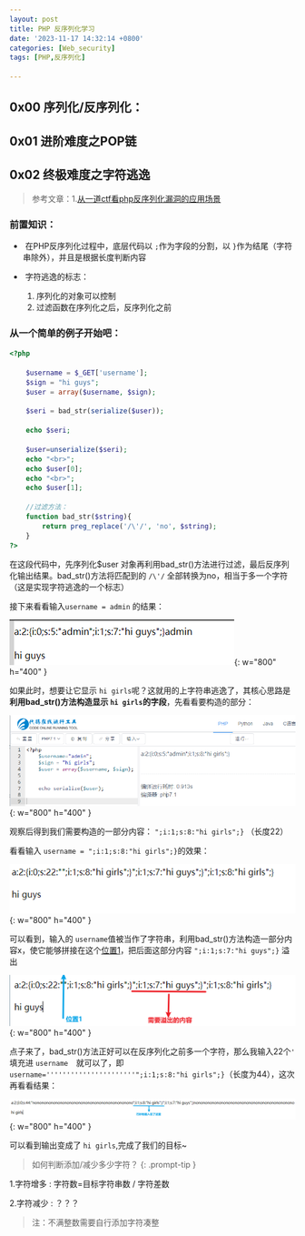```yaml
---
layout: post
title: PHP 反序列化学习
date: '2023-11-17 14:32:14 +0800'
categories: [Web_security]
tags: [PHP,反序列化]

---
```

## 0x00 序列化/反序列化：

## 0x01 进阶难度之POP链

## 0x02 终极难度之字符逃逸

> 参考文章：1.[从一道ctf看php反序列化漏洞的应用场景](https://www.cnblogs.com/litlife/p/11690918.html)

### 前置知识：
- ​     在PHP反序列化过程中，底层代码以 `;`作为字段的分割，以 `}`作为结尾（字符串除外），并且是根据长度判断内容

- ​     字符逃逸的标志： 

  1. 序列化的对象可以控制  
  2. 过滤函数在序列化之后，反序列化之前 

### 从一个简单的例子开始吧：

```php
<?php

	$username = $_GET['username'];
	$sign = "hi guys";
	$user = array($username, $sign);

	$seri = bad_str(serialize($user));

	echo $seri;

	$user=unserialize($seri);
    echo "<br>";
	echo $user[0];
	echo "<br>";
	echo $user[1];

	//过滤方法：
	function bad_str($string){
		return preg_replace('/\'/', 'no', $string);
	}
?>
```

在这段代码中，先序列化$user 对象再利用bad_str()方法进行过滤，最后反序列化输出结果。bad_str()方法将匹配到的 `/\'/` 全部转换为no，相当于多一个字符（这是实现字符逃逸的一个标志）

接下来看看输入`username = admin` 的结果：

![image-20231116144454178](../images/PHP-反序列化.assets/image-20231116144454178.png){: w="800" h="400" }

如果此时，想要让它显示 `hi girls`呢？这就用的上字符串逃逸了，其核心思路是 **利用bad_str()方法构造显示 `hi girls`的字段**，先看看要构造的部分：

![image-20231116155727268](../images/PHP-反序列化.assets/image-20231116155727268.png){: w="800" h="400" }

观察后得到我们需要构造的一部分内容： `";i:1;s:8:"hi girls";}` （长度22）

看看输入 `username = ";i:1;s:8:"hi girls";}`的效果：

![image-20231116161701372](../images/PHP-反序列化.assets/image-20231116161701372.png){: w="800" h="400" }

可以看到，输入的 ` username `值被当作了字符串，利用bad_str()方法构造一部分内容x，使它能够拼接在这个<u>位置1</u>，把后面这部分内容 `";i:1;s:7:"hi guys";}` 溢出

![image-20231116162730151](../images/PHP-反序列化.assets/image-20231116162730151.png){: w="800" h="400" }

点子来了，bad_str()方法正好可以在反序列化之前多一个字符，那么我输入22个` ' `  填充进 `username  `就可以了，即`username=''''''''''''''''''''''";i:1;s:8:"hi girls";}`（长度为44），这次再看看结果：

![image-20231116163815050](../images/PHP-反序列化.assets/image-20231116163815050.png){: w="800" h="400" }

可以看到输出变成了 `hi girls`,完成了我们的目标~


> 如何判断添加/减少多少字符？
{: .prompt-tip }

1.字符增多 
: 字符数=目标字符串数 / 字符差数

2.字符减少 
: ？？？

<blockquote alt="danger"><p>注：不满整数需要自行添加字符凑整</p></blockquote>


